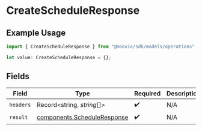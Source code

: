 # CreateScheduleResponse

## Example Usage

```typescript
import { CreateScheduleResponse } from "@moovio/sdk/models/operations";

let value: CreateScheduleResponse = {};
```

## Fields

| Field                                                                      | Type                                                                       | Required                                                                   | Description                                                                |
| -------------------------------------------------------------------------- | -------------------------------------------------------------------------- | -------------------------------------------------------------------------- | -------------------------------------------------------------------------- |
| `headers`                                                                  | Record<string, *string*[]>                                                 | :heavy_check_mark:                                                         | N/A                                                                        |
| `result`                                                                   | [components.ScheduleResponse](../../models/components/scheduleresponse.md) | :heavy_check_mark:                                                         | N/A                                                                        |
